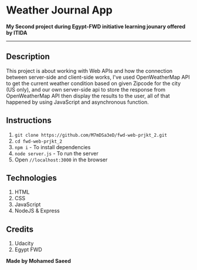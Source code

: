 # Weather Journal App

**My Second project during Egypt-FWD initiative learning jounary offered by ITIDA**

---

## Description

This project is about working with Web APIs and how the connection between server-side and client-side works, I've used OpenWeatherMap API to get the current weather condition based on given Zipcode for the city (US only), and our own server-side api to store the response from OpenWeatherMap API then display the results to the user, all of that happened by using JavaScript and asynchronous function.

## Instructions

1. `git clone https://github.com/M7mDSa3eD/fwd-web-prjkt_2.git`
2. `cd fwd-web-prjkt_2`
3. `npm i` - To install dependencies
4. `node server.js` - To run the server
5. Open `//localhost:3000` in the browser

## Technologies

1. HTML
2. CSS
3. JavaScript
4. NodeJS & Express

## Credits

1. Udacity
2. Egypt FWD

**Made by Mohamed Saeed**
